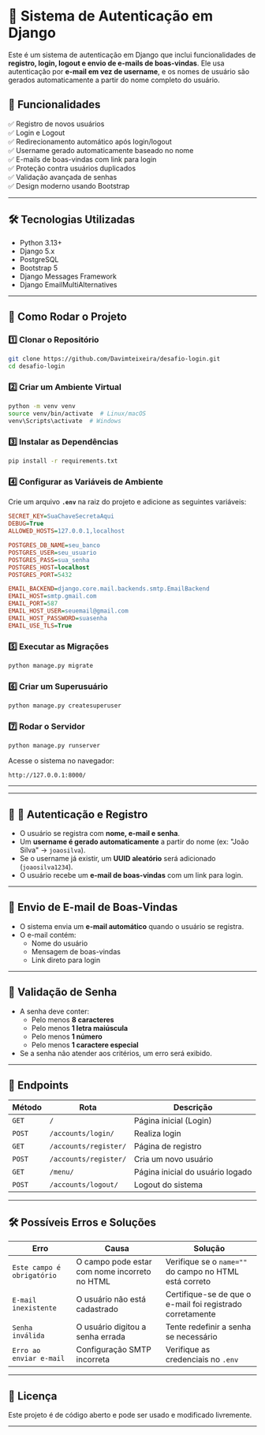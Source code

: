 # 🔐 Sistema de Autenticação em Django

Este é um sistema de autenticação em Django que inclui funcionalidades de **registro, login, logout e envio de e-mails de boas-vindas**. Ele usa autenticação por **e-mail em vez de username**, e os nomes de usuário são gerados automaticamente a partir do nome completo do usuário.

## 📌 Funcionalidades

✅ Registro de novos usuários  
✅ Login e Logout  
✅ Redirecionamento automático após login/logout  
✅ Username gerado automaticamente baseado no nome  
✅ E-mails de boas-vindas com link para login  
✅ Proteção contra usuários duplicados  
✅ Validação avançada de senhas  
✅ Design moderno usando Bootstrap

---

## 🛠️ Tecnologias Utilizadas

- Python 3.13+
- Django 5.x
- PostgreSQL
- Bootstrap 5
- Django Messages Framework
- Django EmailMultiAlternatives

---

## 🚀 Como Rodar o Projeto

### **1️⃣ Clonar o Repositório**

```bash
git clone https://github.com/Davimteixeira/desafio-login.git
cd desafio-login
```

### **2️⃣ Criar um Ambiente Virtual**

```bash
python -m venv venv
source venv/bin/activate  # Linux/macOS
venv\Scripts\activate  # Windows
```

### **3️⃣ Instalar as Dependências**

```bash
pip install -r requirements.txt
```

### **4️⃣ Configurar as Variáveis de Ambiente**

Crie um arquivo **`.env`** na raiz do projeto e adicione as seguintes variáveis:

```ini
SECRET_KEY=SuaChaveSecretaAqui
DEBUG=True
ALLOWED_HOSTS=127.0.0.1,localhost

POSTGRES_DB_NAME=seu_banco
POSTGRES_USER=seu_usuario
POSTGRES_PASS=sua_senha
POSTGRES_HOST=localhost
POSTGRES_PORT=5432

EMAIL_BACKEND=django.core.mail.backends.smtp.EmailBackend
EMAIL_HOST=smtp.gmail.com
EMAIL_PORT=587
EMAIL_HOST_USER=seuemail@gmail.com
EMAIL_HOST_PASSWORD=suasenha
EMAIL_USE_TLS=True
```

### **5️⃣ Executar as Migrações**

```bash
python manage.py migrate
```

### **6️⃣ Criar um Superusuário**

```bash
python manage.py createsuperuser
```

### **7️⃣ Rodar o Servidor**

```bash
python manage.py runserver
```

Acesse o sistema no navegador:

```
http://127.0.0.1:8000/
```

---

---

## 🔑 📩 **Autenticação e Registro**

- O usuário se registra com **nome, e-mail e senha**.
- Um **username é gerado automaticamente** a partir do nome (ex: "João Silva" → `joaosilva`).
- Se o username já existir, um **UUID aleatório** será adicionado (`joaosilva1234`).
- O usuário recebe um **e-mail de boas-vindas** com um link para login.

---

## 📧 **Envio de E-mail de Boas-Vindas**

- O sistema envia um **e-mail automático** quando o usuário se registra.
- O e-mail contém:
  - Nome do usuário
  - Mensagem de boas-vindas
  - Link direto para login

---

## 🔐 **Validação de Senha**

- A senha deve conter:
  - Pelo menos **8 caracteres**
  - Pelo menos **1 letra maiúscula**
  - Pelo menos **1 número**
  - Pelo menos **1 caractere especial**
- Se a senha não atender aos critérios, um erro será exibido.

---

## 📌 **Endpoints**

| Método | Rota                  | Descrição                        |
| ------ | --------------------- | -------------------------------- |
| `GET`  | `/`                   | Página inicial (Login)           |
| `POST` | `/accounts/login/`    | Realiza login                    |
| `GET`  | `/accounts/register/` | Página de registro               |
| `POST` | `/accounts/register/` | Cria um novo usuário             |
| `GET`  | `/menu/`              | Página inicial do usuário logado |
| `POST` | `/accounts/logout/`   | Logout do sistema                |

---

## 🛠 **Possíveis Erros e Soluções**

| Erro                       | Causa                                         | Solução                                                   |
| -------------------------- | --------------------------------------------- | --------------------------------------------------------- |
| `Este campo é obrigatório` | O campo pode estar com nome incorreto no HTML | Verifique se o `name=""` do campo no HTML está correto    |
| `E-mail inexistente`       | O usuário não está cadastrado                 | Certifique-se de que o e-mail foi registrado corretamente |
| `Senha inválida`           | O usuário digitou a senha errada              | Tente redefinir a senha se necessário                     |
| `Erro ao enviar e-mail`    | Configuração SMTP incorreta                   | Verifique as credenciais no `.env`                        |

---

## 📜 **Licença**

Este projeto é de código aberto e pode ser usado e modificado livremente.

---

